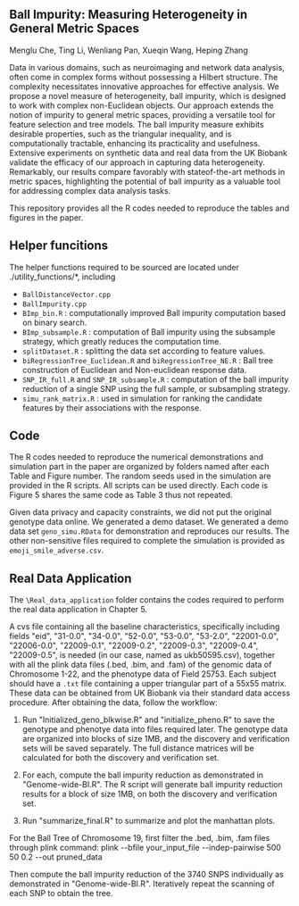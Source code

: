 ## Ball Impurity: Measuring Heterogeneity in General Metric Spaces

Menglu Che, Ting Li, Wenliang Pan, Xueqin Wang, Heping Zhang

Data in various domains, such as neuroimaging and network data analysis, often come in complex forms without possessing a Hilbert structure. The complexity necessitates innovative approaches for effective analysis. We propose a novel measure of heterogeneity, ball impurity, which is designed to work with complex non-Euclidean objects. Our approach extends the notion of impurity to general metric spaces, providing a versatile tool for feature selection and tree models. The ball impurity measure exhibits desirable properties, such as the triangular inequality, and is computationally tractable, enhancing its practicality and usefulness. Extensive experiments on synthetic data and real data from the UK Biobank validate the efficacy of our approach in capturing data heterogeneity. Remarkably, our results compare favorably with stateof-the-art methods in metric spaces, highlighting the potential of ball impurity as a valuable tool for addressing complex data analysis tasks.

This repository provides all the R codes needed to reproduce the tables and figures in the paper. 

Helper funcitions
-------
The helper functions required to be sourced are located under ./utility_functions/*, including 
* `BallDistanceVector.cpp`
* `BallImpurity.cpp`
* `BImp_bin.R` : computationally improved Ball impurity computation based on binary search.
* `BImp_subsample.R` : computation of Ball impurity using the subsample strategy, which greatly reduces the computation time.
* `splitDataset.R` : splitting the data set according to feature values.
* `biRegressionTree_Euclidean.R` and `biRegressionTree_NE.R` : Ball tree construction of Euclidean and Non-euclidean response data.
* `SNP_IR_full.R` and `SNP_IR_subsample.R` : computation of the ball impurity reduction of a single SNP using the full sample, or subsampling strategy.
* `simu_rank_matrix.R` : used in simulation for ranking the candidate features by their associations with the response.

Code
----
The R codes needed to reproduce the numerical demonstrations and simulation part in the paper are organized by folders named after each Table and Figure number. The random seeds used in the simulation are provided in the R scripts. All scripts can be used directly. Each code is  Figure 5 shares the same code as Table 3 thus not repeated. 

Given data privacy and capacity constraints, we did not put the original genotype data online. We generated a demo dataset. We generated a demo data set `geno_simu.RData` for demonstration and reproduces our results. The other non-sensitive files required to complete the simulation is provided as `emoji_smile_adverse.csv`.

Real Data Application
----
The `\Real_data_application` folder contains the codes required to perform the real data application in Chapter 5. 

A cvs file containing all the baseline characteristics, specifically including fields "eid", "31-0.0", "34-0.0", "52-0.0", "53-0.0", "53-2.0", "22001-0.0", "22006-0.0", "22009-0.1", "22009-0.2", "22009-0.3", "22009-0.4", "22009-0.5", is needed (in our case, named as ukb50595.csv), together with all the plink data files (.bed, .bim, and .fam) of the genomic data of Chromosome 1-22, and the phenotype data of Field 25753. Each subject should have a `.txt` file containing a upper triangular part of a 55x55 matrix. These data can be obtained from UK Biobank via their standard data access procedure. After obtaining the data,  follow the workflow:

1. Run "Initialized_geno_blkwise.R" and "initialize_pheno.R" to save the genotype and phenotye data into files required later. The genotype data are organized into blocks of size 1MB, and the discovery and verification sets will be saved separately. The full distance matrices will be calculated for both the discovery and verification set.

2. For each, compute the ball impurity reduction as demonstrated in "Genome-wide-BI.R". The R script will generate ball impurity reduction results for a block of size 1MB, on both the discovery and verification set.

3. Run "summarize_final.R" to summarize and plot the manhattan plots. 


For the Ball Tree of Chromosome 19, first filter the .bed, .bim, .fam files through plink command: 
plink --bfile your_input_file --indep-pairwise 500 50 0.2 --out pruned_data

Then compute the ball impurity reduction of the 3740 SNPS individually as  demonstrated in "Genome-wide-BI.R". Iteratively repeat the scanning of each SNP to obtain the tree.  
